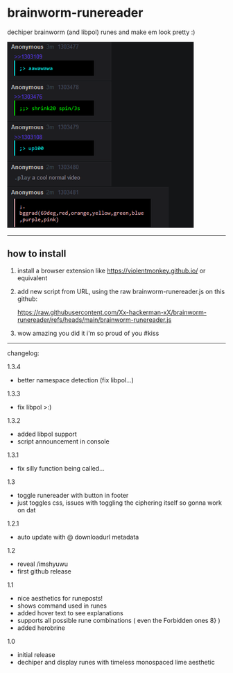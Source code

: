 # brainworm-runereader
dechiper brainworm (and libpol) runes and make em look pretty :)

![a gif demonstrating the unthinkable power of this extension](https://raw.githubusercontent.com/Xx-hackerman-xX/brainworm-runereader/refs/heads/main/demo.gif)

---

## how to install

1. install a browser extension like https://violentmonkey.github.io/ or equivalent
2. add new script from URL, using the raw brainworm-runereader.js on this github:
   
   https://raw.githubusercontent.com/Xx-hackerman-xX/brainworm-runereader/refs/heads/main/brainworm-runereader.js
4. wow amazing you did it i'm so proud of you #kiss
---

changelog:

1.3.4
- better namespace detection (fix libpol...)

1.3.3
- fix libpol >:)

1.3.2
- added libpol support
- script announcement in console

1.3.1
- fix silly function being called...

1.3
- toggle runereader with button in footer
 - just toggles css, issues with toggling the ciphering itself so gonna work on dat

1.2.1
- auto update with @ downloadurl metadata

1.2
- reveal /imshyuwu
- first github release

1.1
- nice aesthetics for runeposts!
- shows command used in runes
- added hover text to see explanations
- supports all possible rune combinations ( even the Forbidden ones 8} )
- added herobrine

1.0
- initial release
- dechiper and display runes with timeless monospaced lime aesthetic
